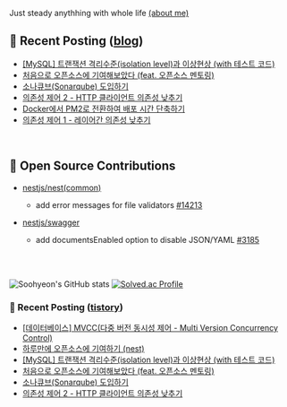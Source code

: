 Just steady anythhing with whole life  [(about me)](https://patch-waiter-7c4.notion.site/Backend-Engineer-9e9f886bd1c24018bf1b8eec81ed14eb)



## 📕 Recent Posting ([blog](https://mag1c.tistory.com))
- [[MySQL] 트랜잭션 격리수준(isolation level)과 이상현상 (with 테스트 코드)](https://mag1c.tistory.com/543)</br>
- [처음으로 오픈소스에 기여해보았다 (feat. 오픈소스 멘토링)](https://mag1c.tistory.com/544)</br>
- [소나큐브(Sonarqube) 도입하기](https://mag1c.tistory.com/542)</br>
- [의존성 제어 2 - HTTP 클라이언트 의존성 낮추기](https://mag1c.tistory.com/541)</br>
- [Docker에서 PM2로 전환하여 배포 시간 단축하기](https://mag1c.tistory.com/540)</br>
- [의존성 제어 1 - 레이어간 의존성 낮추기](https://mag1c.tistory.com/539)</br>


<br>

## 📖 Open Source Contributions
- [nestjs/nest(common)](https://github.com/nestjs/nest)
  - add error messages for file validators [#14213](https://github.com/nestjs/nest/pull/14213)
 
- [nestjs/swagger](https://github.com/nestjs/swagger)
  - add documentsEnabled option to disable JSON/YAML [#3185](https://github.com/nestjs/swagger/pull/3185)


<br>
<br>

![Soohyeon's GitHub stats](https://github-readme-stats.vercel.app/api?username=mag123c&show_icons=true&theme=dark)
[![Solved.ac Profile](http://mazassumnida.wtf/api/v2/generate_badge?boj=diehreo)](https://solved.ac/diehreo/)


### 📕 Recent Posting ([tistory](https://mag1c.tistory.com))
- [[데이터베이스] MVCC(다중 버전 동시성 제어 - Multi Version Concurrency Control)](https://mag1c.tistory.com/546)</br>
- [하루만에 오픈소스에 기여하기 (nest)](https://mag1c.tistory.com/545)</br>
- [[MySQL] 트랜잭션 격리수준(isolation level)과 이상현상 (with 테스트 코드)](https://mag1c.tistory.com/543)</br>
- [처음으로 오픈소스에 기여해보았다 (feat. 오픈소스 멘토링)](https://mag1c.tistory.com/544)</br>
- [소나큐브(Sonarqube) 도입하기](https://mag1c.tistory.com/542)</br>
- [의존성 제어 2 - HTTP 클라이언트 의존성 낮추기](https://mag1c.tistory.com/541)</br>
